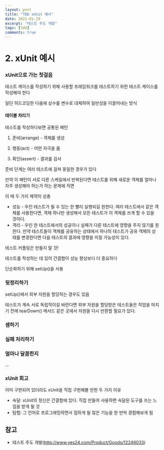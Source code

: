 ```yaml
---
layout: post
title: "TDD xUnit 예시"
date: 2021-01-29
excerpt: "테스트 주도 개발"
tags: [tdd]
comments: true
---
```


# 2. xUnit 예시

### xUnit으로 가는 첫걸음

테스트 케이스를 작성하기 위해 사용할 프레임워크를 테스트하기 위한 테스트 케이스를 작성해야 한다



일단 하드코딩한 다음에 상수를 변수로 대체하여 일반성을 이끌어내는 방식

#### 테이블 차리기

테스트를 작성하다보면 공통된 패턴

1. 준비(arrange) - 객체를 생성

2. 행동(act) - 어떤 자극을 줌
3. 확인(assert) - 결과를 검사

준비 단계는 여러 테스트에 걸쳐 동일한 경우가 있다

만약 이 패턴이 서로 다른 스케일에서 반복된다면 테스트를 위해 새로운 객체를 얼마나 자주 생성해야 하는가 하는 문제에 직면

이 때 두 가지 제약이 상충

- 성능 - 우린 테스트가 될 수 있는 한 빨리 실행되길 원한다. 여러 테스트에서 같은 객체를 사용한다면, 객체 하나만 생성해서 모든 테스트가 이 객체를 쓰게 할 수 있을 것이다.
- 격리 - 우린 한 테스트에서의 성공이나 실패가 다른 테스트에 영향을 주지 않기를 원한다. 만약 테스트들이 객체를 공유하는 상태에서 하나의 테스트가 공유 객체의 상태를 변경한다면 다음 테스트의 결과에 영향을 미칠 가능성이 있다.

테스트 커플링은 만들지 말 것!



테스트를 작성하는 데 있어 간결함이 성능 향상보다 더 중요하다

단순화하기 위해 setUp()을 사용

### 뒷정리하기

setUp()에서 외부 자원을 할당하는 경우도 있음

테스트가 계속 서로 독립적이길 바란다면 외부 자원을 할당받은 테스트들은 작업을 마치기 전에 tearDown() 메서드 같은 곳에서 자원을 다시 반환할 필요가 있다.

### 셈하기

### 실패 처리하기

### 얼마나 달콤한지

...



### xUnit 회고

이미 구현되어 있더라도 xUnit을 직접 구현해볼 만한 두 가지 이유

- 숙달: xUnit의 정신은 간결함에 있다. 직접 만들어 사용하면 숙달된 도구를 쓰는 느낌을 받게 될 것
- 탐험: 그 언어로 프로그래밍하면서 접하게 될 많은 기능을 한 번씩 경험해보게 됨


## 참고

- 테스트 주도 개발(http://www.yes24.com/Product/Goods/12246033)

